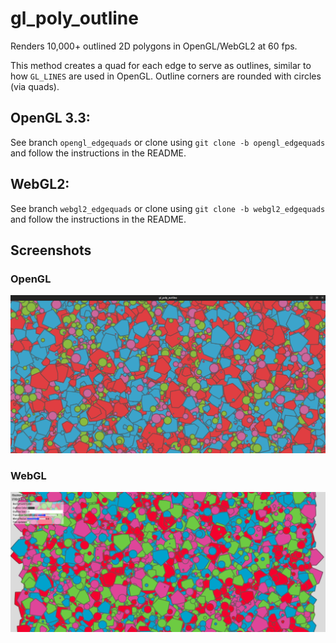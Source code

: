 # gl_poly_outline

Renders 10,000+ outlined 2D polygons in OpenGL/WebGL2 at 60 fps.

This method creates a quad for each edge to serve as outlines, similar to how `GL_LINES` are used in OpenGL. Outline corners are rounded with 
circles (via quads). 

## OpenGL 3.3:

See branch `opengl_edgequads` or clone using `git clone -b opengl_edgequads` and follow the instructions in the README.

## WebGL2:

See branch `webgl2_edgequads` or clone using `git clone -b webgl2_edgequads` and follow the instructions in the README.

## Screenshots 

### OpenGL

![OpenGL polygons & circles](./img/gl_poly_outline_opengl_3.png)

### WebGL

![WebGL polygons & circles](./img/gl_poly_outline_webgl_3.png)

